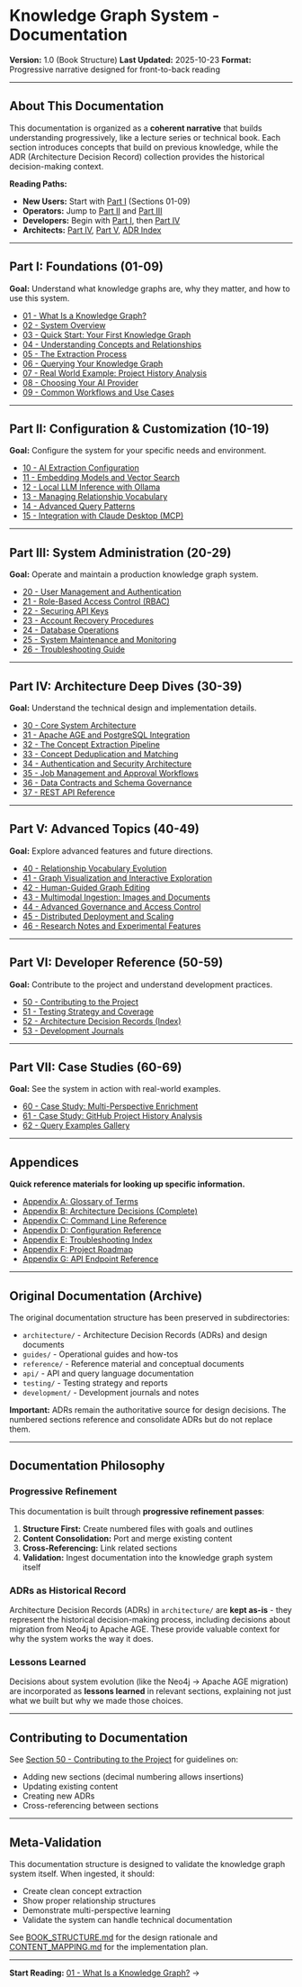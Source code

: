 # Knowledge Graph System - Documentation

**Version:** 1.0 (Book Structure)
**Last Updated:** 2025-10-23
**Format:** Progressive narrative designed for front-to-back reading

---

## About This Documentation

This documentation is organized as a **coherent narrative** that builds understanding progressively, like a lecture series or technical book. Each section introduces concepts that build on previous knowledge, while the ADR (Architecture Decision Record) collection provides the historical decision-making context.

**Reading Paths:**
- **New Users:** Start with [Part I](#part-i-foundations-01-09) (Sections 01-09)
- **Operators:** Jump to [Part II](#part-ii-configuration--customization-10-19) and [Part III](#part-iii-system-administration-20-29)
- **Developers:** Begin with [Part I](#part-i-foundations-01-09), then [Part IV](#part-iv-architecture-deep-dives-30-39)
- **Architects:** [Part IV](#part-iv-architecture-deep-dives-30-39), [Part V](#part-v-advanced-topics-40-49), [ADR Index](#part-vi-developer-reference-50-59)

---

## Part I: Foundations (01-09)

**Goal:** Understand what knowledge graphs are, why they matter, and how to use this system.

- [01 - What Is a Knowledge Graph?](01-what-is-a-knowledge-graph.md)
- [02 - System Overview](02-system-overview.md)
- [03 - Quick Start: Your First Knowledge Graph](03-quick-start-your-first-knowledge-graph.md)
- [04 - Understanding Concepts and Relationships](04-understanding-concepts-and-relationships.md)
- [05 - The Extraction Process](05-the-extraction-process.md)
- [06 - Querying Your Knowledge Graph](06-querying-your-knowledge-graph.md)
- [07 - Real World Example: Project History Analysis](07-real-world-example-project-history.md)
- [08 - Choosing Your AI Provider](08-choosing-your-ai-provider.md)
- [09 - Common Workflows and Use Cases](09-common-workflows-and-use-cases.md)

---

## Part II: Configuration & Customization (10-19)

**Goal:** Configure the system for your specific needs and environment.

- [10 - AI Extraction Configuration](10-ai-extraction-configuration.md)
- [11 - Embedding Models and Vector Search](11-embedding-models-and-vector-search.md)
- [12 - Local LLM Inference with Ollama](12-local-llm-inference-with-ollama.md)
- [13 - Managing Relationship Vocabulary](13-managing-relationship-vocabulary.md)
- [14 - Advanced Query Patterns](14-advanced-query-patterns.md)
- [15 - Integration with Claude Desktop (MCP)](15-integration-with-claude-desktop.md)

---

## Part III: System Administration (20-29)

**Goal:** Operate and maintain a production knowledge graph system.

- [20 - User Management and Authentication](20-user-management-and-authentication.md)
- [21 - Role-Based Access Control (RBAC)](21-role-based-access-control.md)
- [22 - Securing API Keys](22-securing-api-keys.md)
- [23 - Account Recovery Procedures](23-account-recovery-procedures.md)
- [24 - Database Operations](24-database-operations.md)
- [25 - System Maintenance and Monitoring](25-system-maintenance-and-monitoring.md)
- [26 - Troubleshooting Guide](26-troubleshooting-guide.md)

---

## Part IV: Architecture Deep Dives (30-39)

**Goal:** Understand the technical design and implementation details.

- [30 - Core System Architecture](30-core-system-architecture.md)
- [31 - Apache AGE and PostgreSQL Integration](31-apache-age-and-postgresql-integration.md)
- [32 - The Concept Extraction Pipeline](32-the-concept-extraction-pipeline.md)
- [33 - Concept Deduplication and Matching](33-concept-deduplication-and-matching.md)
- [34 - Authentication and Security Architecture](34-authentication-and-security-architecture.md)
- [35 - Job Management and Approval Workflows](35-job-management-and-approval-workflows.md)
- [36 - Data Contracts and Schema Governance](36-data-contracts-and-schema-governance.md)
- [37 - REST API Reference](37-rest-api-reference.md)

---

## Part V: Advanced Topics (40-49)

**Goal:** Explore advanced features and future directions.

- [40 - Relationship Vocabulary Evolution](40-relationship-vocabulary-evolution.md)
- [41 - Graph Visualization and Interactive Exploration](41-graph-visualization-and-interactive-exploration.md)
- [42 - Human-Guided Graph Editing](42-human-guided-graph-editing.md)
- [43 - Multimodal Ingestion: Images and Documents](43-multimodal-ingestion-images-and-documents.md)
- [44 - Advanced Governance and Access Control](44-advanced-governance-and-access-control.md)
- [45 - Distributed Deployment and Scaling](45-distributed-deployment-and-scaling.md)
- [46 - Research Notes and Experimental Features](46-research-notes-and-experimental-features.md)

---

## Part VI: Developer Reference (50-59)

**Goal:** Contribute to the project and understand development practices.

- [50 - Contributing to the Project](50-contributing-to-the-project.md)
- [51 - Testing Strategy and Coverage](51-testing-strategy-and-coverage.md)
- [52 - Architecture Decision Records (Index)](52-architecture-decision-records-index.md)
- [53 - Development Journals](53-development-journals.md)

---

## Part VII: Case Studies (60-69)

**Goal:** See the system in action with real-world examples.

- [60 - Case Study: Multi-Perspective Enrichment](60-case-study-multi-perspective-enrichment.md)
- [61 - Case Study: GitHub Project History Analysis](61-case-study-github-project-history.md)
- [62 - Query Examples Gallery](62-query-examples-gallery.md)

---

## Appendices

**Quick reference materials for looking up specific information.**

- [Appendix A: Glossary of Terms](appendix-a-glossary-of-terms.md)
- [Appendix B: Architecture Decisions (Complete)](appendix-b-architecture-decisions-complete.md)
- [Appendix C: Command Line Reference](appendix-c-command-line-reference.md)
- [Appendix D: Configuration Reference](appendix-d-configuration-reference.md)
- [Appendix E: Troubleshooting Index](appendix-e-troubleshooting-index.md)
- [Appendix F: Project Roadmap](appendix-f-project-roadmap.md)
- [Appendix G: API Endpoint Reference](appendix-g-api-endpoint-reference.md)

---

## Original Documentation (Archive)

The original documentation structure has been preserved in subdirectories:

- `architecture/` - Architecture Decision Records (ADRs) and design documents
- `guides/` - Operational guides and how-tos
- `reference/` - Reference material and conceptual documents
- `api/` - API and query language documentation
- `testing/` - Testing strategy and reports
- `development/` - Development journals and notes

**Important:** ADRs remain the authoritative source for design decisions. The numbered sections reference and consolidate ADRs but do not replace them.

---

## Documentation Philosophy

### Progressive Refinement

This documentation is built through **progressive refinement passes**:

1. **Structure First:** Create numbered files with goals and outlines
2. **Content Consolidation:** Port and merge existing content
3. **Cross-Referencing:** Link related sections
4. **Validation:** Ingest documentation into the knowledge graph system itself

### ADRs as Historical Record

Architecture Decision Records (ADRs) in `architecture/` are **kept as-is** - they represent the historical decision-making process, including decisions about migration from Neo4j to Apache AGE. These provide valuable context for why the system works the way it does.

### Lessons Learned

Decisions about system evolution (like the Neo4j → Apache AGE migration) are incorporated as **lessons learned** in relevant sections, explaining not just what we built but why we made those choices.

---

## Contributing to Documentation

See [Section 50 - Contributing to the Project](50-contributing-to-the-project.md) for guidelines on:
- Adding new sections (decimal numbering allows insertions)
- Updating existing content
- Creating new ADRs
- Cross-referencing between sections

---

## Meta-Validation

This documentation structure is designed to validate the knowledge graph system itself. When ingested, it should:

- Create clean concept extraction
- Show proper relationship structures
- Demonstrate multi-perspective learning
- Validate the system can handle technical documentation

See [BOOK_STRUCTURE.md](BOOK_STRUCTURE.md) for the design rationale and [CONTENT_MAPPING.md](CONTENT_MAPPING.md) for the implementation plan.

---

**Start Reading:** [01 - What Is a Knowledge Graph?](01-what-is-a-knowledge-graph.md) →
